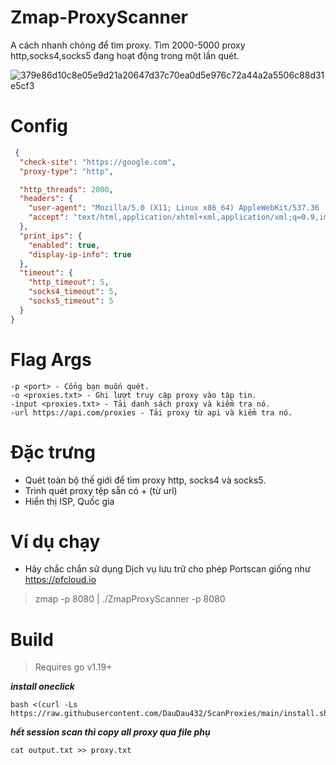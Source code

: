 # Zmap-ProxyScanner

A cách nhanh chóng để tìm proxy. Tìm 2000-5000 proxy http,socks4,socks5 đang hoạt động trong một lần quét.

![379e86d10c8e05e9d21a20647d37c70ea0d5e976c72a44a2a5506c88d31e5cf3](https://user-images.githubusercontent.com/65712074/195901928-721235f2-163e-4266-ae4e-d7c76b2626d2.png)

# Config
  ```json
   {
    "check-site": "https://google.com",
    "proxy-type": "http",

    "http_threads": 2000,
    "headers": {
      "user-agent": "Mozilla/5.0 (X11; Linux x86_64) AppleWebKit/537.36 (KHTML, like Gecko) Chrome/102.0.5005.115 Safari/537.36",
      "accept": "text/html,application/xhtml+xml,application/xml;q=0.9,image/avif,image/webp,image/apng,*/*;q=0.8"
    },
    "print_ips": {
      "enabled": true,
      "display-ip-info": true
    },
    "timeout": {
      "http_timeout": 5,
      "socks4_timeout": 5,
      "socks5_timeout": 5
    }
  }
  ```
# Flag Args
  ```shell
-p <port> - Cổng bạn muốn quét.
-o <proxies.txt> - Ghi lượt truy cập proxy vào tập tin.
-input <proxies.txt> - Tải danh sách proxy và kiểm tra nó.
-url https://api.com/proxies - Tải proxy từ api và kiểm tra nó.
  ```


# Đặc trưng
  * Quét toàn bộ thế giới để tìm proxy http, socks4 và socks5.
  * Trình quét proxy tệp sẵn có + (từ url)
  * Hiển thị ISP, Quốc gia
  
# Ví dụ chạy
  * Hãy chắc chắn sử dụng Dịch vụ lưu trữ cho phép Portscan giống như https://pfcloud.io
  > zmap -p 8080 | ./ZmapProxyScanner -p 8080

# Build
  > Requires go v1.19+

  ***install oneclick***
  ```shell
  bash <(curl -Ls https://raw.githubusercontent.com/DauDau432/ScanProxies/main/install.sh)
  ```
  ***hết session scan thì copy all proxy qua file phụ***
  ```shell
  cat output.txt >> proxy.txt
  ```
